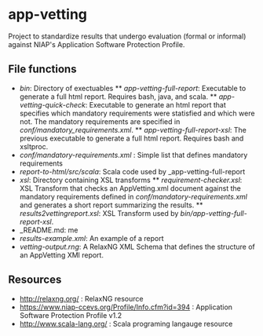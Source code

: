 # app-vetting
Project to standardize results that undergo evaluation (formal or informal) against NIAP's Application Software Protection Profile.

## File functions

* _bin_: Directory of exectuables
** _app-vetting-full-report_: Executable to generate a full html report. Requires bash, java, and scala.
** _app-vetting-quick-check_: Executable to generate an html report that specifies which mandatory requirements were statisfied and which were not. The mandatory requirements are specified in _conf/mandatory_requirements.xml_.
** _app-vetting-full-report-xsl_: The previous executable to generate a full html report. Requires bash and xsltproc.
* _conf/mandatory-requirements.xml_ : Simple list that defines mandatory requirements
* _report-to-html/src/scala_: Scala code used by _app-vetting-full-report
* _xsl_: Directory containing XSL transforms
** _requirement-checker.xsl_: XSL Transform that checks an AppVetting.xml document against the mandatory requirements defined in _conf/mandatory-requirements.xml_ and generates a short report summarizing the results.
** _results2vettingreport.xsl_: XSL Transform used by _bin/app-vetting-full-report-xsl_.
* _README.md: me
* _results-example.xml_: An example of a report
* _vetting-output.rng_: A RelaxNG XML Schema that defines the structure of an AppVetting XMl report.

## Resources
* http://relaxng.org/ : RelaxNG resource
* https://www.niap-ccevs.org/Profile/Info.cfm?id=394 : Application Software Protection Profile v1.2
* http://www.scala-lang.org/ : Scala programing langauge resource
